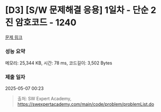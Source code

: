 # [D3] [S/W 문제해결 응용] 1일차 - 단순 2진 암호코드 - 1240 

[문제 링크](https://swexpertacademy.com/main/code/problem/problemDetail.do?contestProbId=AV15FZuqAL4CFAYD) 

### 성능 요약

메모리: 25,344 KB, 시간: 78 ms, 코드길이: 3,502 Bytes

### 제출 일자

2025-05-07 00:23



> 출처: SW Expert Academy, https://swexpertacademy.com/main/code/problem/problemList.do